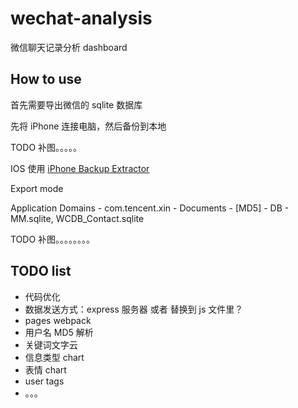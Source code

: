 # wechat-analysis

微信聊天记录分析 dashboard

## How to use

首先需要导出微信的 sqlite 数据库

先将 iPhone 连接电脑，然后备份到本地

TODO 补图。。。。。

IOS 使用 [iPhone Backup Extractor](https://www.iphonebackupextractor.com/)

Export mode

Application Domains - com.tencent.xin - Documents - [MD5] - DB - MM.sqlite, WCDB_Contact.sqlite

TODO 补图。。。。。。。。



## TODO list

- 代码优化
- 数据发送方式：express 服务器 或者 替换到 js 文件里？
- pages webpack
- 用户名 MD5 解析
- 关键词文字云
- 信息类型 chart
- 表情 chart
- user tags
- 。。。
